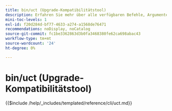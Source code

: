 ```yaml
---
title: bin/uct (Upgrade-Kompatibilitätstool)
description: Erfahren Sie mehr über alle verfügbaren Befehle, Argumente und Optionen für das Befehlszeilen-Tool bin/uct .
mini-toc-levels: 1
exl-id: f20d284d-bf77-4633-a274-a1568de76471
recommendations: noDisplay, noCatalog
source-git-commit: fc1be3362863d3b0fa3468380fe62ca698abac43
workflow-type: tm+mt
source-wordcount: '24'
ht-degree: 0%

---
```


# bin/uct (Upgrade-Kompatibilitätstool)

{{$include /help/_includes/templated/reference/cli/uct.md}}
